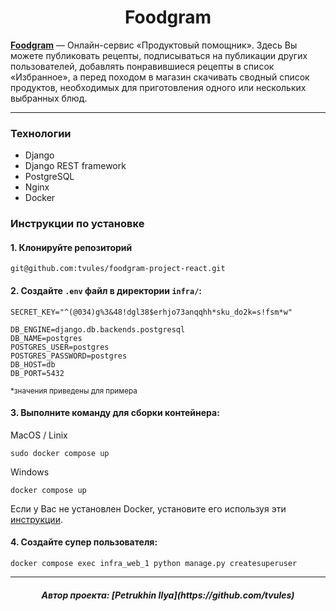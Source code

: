 <h1 align="center">Foodgram</h1>

**[Foodgram](http://51.250.10.46)** — Онлайн-сервис «Продуктовый помощник».
Здесь Вы можете публиковать рецепты, подписываться на публикации других пользователей,
добавлять понравившиеся рецепты в список «Избранное»,
а перед походом в магазин скачивать сводный список продуктов,
необходимых для приготовления одного или нескольких выбранных блюд.

---

### Технологии

- Django
- Django REST framework
- PostgreSQL
- Nginx
- Docker

### Инструкции по установке

#### 1. Клонируйте репозиторий

```
git@github.com:tvules/foodgram-project-react.git
```

#### 2. Создайте `.env` файл в директории `infra/`:

```
SECRET_KEY="^(@034)g%3&48!dgl38$erhjo73anqqhh*sku_do2k=s!fsm*w"

DB_ENGINE=django.db.backends.postgresql
DB_NAME=postgres
POSTGRES_USER=postgres
POSTGRES_PASSWORD=postgres
DB_HOST=db
DB_PORT=5432
```

<sub>*значения приведены для примера</sub>

#### 3. Выполните команду для сборки контейнера:

MacOS / Linix
```
sudo docker compose up
```

Windows
```
docker compose up
```

Если у Вас не установлен Docker, 
установите его используя эти [инструкции](https://docs.docker.com/engine/install/).

#### 4. Создайте супер пользователя:

```
docker compose exec infra_web_1 python manage.py createsuperuser
```

---

<h5 align="center">Автор проекта: [Petrukhin Ilya](https://github.com/tvules)</h5>